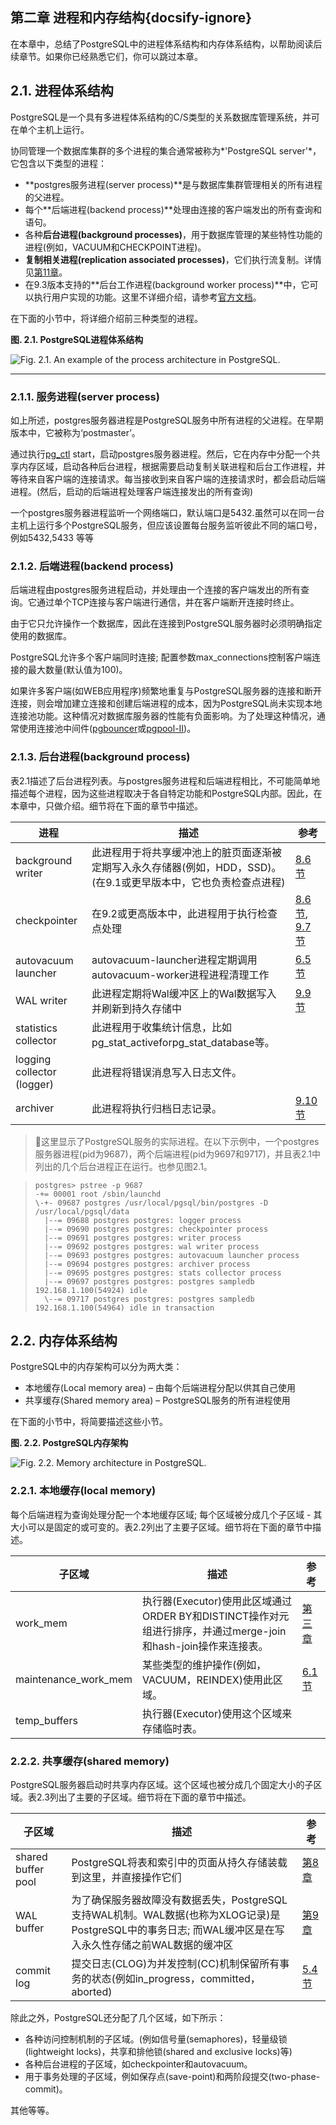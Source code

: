 ## 第二章 进程和内存结构{docsify-ignore} 

在本章中，总结了PostgreSQL中的进程体系结构和内存体系结构，以帮助阅读后续章节。如果你已经熟悉它们，你可以跳过本章。

## 2.1. 进程体系结构 

PostgreSQL是一个具有多进程体系结构的C/S类型的关系数据库管理系统，并可在单个主机上运行。

协同管理一个数据库集群的多个进程的集合通常被称为*'PostgreSQL server'*，它包含以下类型的进程：

- **postgres服务进程(server process)**是与数据库集群管理相关的所有进程的父进程。
- 每个**后端进程(backend process)**处理由连接的客户端发出的所有查询和语句。
- 各种**后台进程(background processes)**，用于数据库管理的某些特性功能的进程(例如，VACUUM和CHECKPOINT进程)。
- **复制相关进程(replication associated processes)**，它们执行流复制。详情见[第11章](ch11.md)。
- 在9.3版本支持的**后台工作进程(background worker process)**中，它可以执行用户实现的功能。这里不详细介绍，请参考[官方文档](http://www.postgresql.org/docs/current/static/bgworker.html)。

在下面的小节中，将详细介绍前三种类型的进程。

**图. 2.1. PostgreSQL进程体系结构**

![Fig. 2.1. An example of the process architecture in PostgreSQL.](https://github.com/yonj1e/The-Internals-of-PostgreSQL/blob/master/imgs/ch2/fig-2-01.png?raw=true)

------

### 2.1.1. 服务进程(server process) 

如上所述，postgres服务器进程是PostgreSQL服务中所有进程的父进程。在早期版本中，它被称为‘postmaster’。

通过执行[pg_ctl](http://www.postgresql.org/docs/current/static/app-pg-ctl.html) start，启动postgres服务器进程。然后，它在内存中分配一个共享内存区域，启动各种后台进程，根据需要启动复制关联进程和后台工作进程，并等待来自客户端的连接请求。每当接收到来自客户端的连接请求时，都会启动后端进程。(然后，启动的后端进程处理客户端连接发出的所有查询)

一个postgres服务器进程监听一个网络端口，默认端口是5432.虽然可以在同一台主机上运行多个PostgreSQL服务，但应该设置每台服务监听彼此不同的端口号，例如5432,5433 等等

### 2.1.2. 后端进程(backend process)

后端进程由postgres服务进程启动，并处理由一个连接的客户端发出的所有查询。它通过单个TCP连接与客户端进行通信，并在客户端断开连接时终止。

由于它只允许操作一个数据库，因此在连接到PostgreSQL服务器时必须明确指定使用的数据库。

PostgreSQL允许多个客户端同时连接; 配置参数max_connections控制客户端连接的最大数量(默认值为100)。

如果许多客户端(如WEB应用程序)频繁地重复与PostgreSQL服务器的连接和断开连接，则会增加建立连接和创建后端进程的成本，因为PostgreSQL尚未实现本地连接池功能。这种情况对数据库服务器的性能有负面影响。为了处理这种情况，通常使用连接池中间件([pgbouncer](https://pgbouncer.github.io/)或[pgpool-II](http://www.pgpool.net/mediawiki/index.php/Main_Page))。

### 2.1.3. 后台进程(background process)

表2.1描述了后台进程列表。与postgres服务进程和后端进程相比，不可能简单地描述每个进程，因为这些进程取决于各自特定功能和PostgreSQL内部。因此，在本章中，只做介绍。细节将在下面的章节中描述。

| 进程                       | 描述                                                         | 参考                               |
| -------------------------- | ------------------------------------------------------------ | ---------------------------------- |
| background writer          | 此进程用于将共享缓冲池上的脏页面逐渐被定期写入永久存储器(例如，HDD，SSD)。(在9.1或更早版本中，它也负责检查点进程) | [8.6 节](ch8.md)                   |
| checkpointer               | 在9.2或更高版本中，此进程用于执行检查点处理                  | [8.6 节](ch8.md), [9.7 节](ch9.md) |
| autovacuum launcher        | autovacuum-launcher进程定期调用autovacuum-worker进程进程清理工作 | [6.5 节](ch6.md)                   |
| WAL writer                 | 此进程定期将Wal缓冲区上的Wal数据写入并刷新到持久存储中       | [9.9 节](ch9.md)                   |
| statistics collector       | 此进程用于收集统计信息，比如pg_stat_activeforpg_stat_database等。 |                                    |
| logging collector (logger) | 此进程将错误消息写入日志文件。                               |                                    |
| archiver                   | 此进程将执行归档日志记录。                                   | [9.10 节](ch9.md)                  |



> :pushpin: ​这里显示了PostgreSQL服务的实际进程。在以下示例中，一个postgres服务器进程(pid为9687)，两个后端进程(pid为9697和9717)，并且表2.1中列出的几个后台进程正在运行。也参见图2.1。

>```shell
>postgres> pstree -p 9687
>-+= 00001 root /sbin/launchd
> \-+- 09687 postgres /usr/local/pgsql/bin/postgres -D /usr/local/pgsql/data
>   |--= 09688 postgres postgres: logger process     
>   |--= 09690 postgres postgres: checkpointer process     
>   |--= 09691 postgres postgres: writer process     
>   |--= 09692 postgres postgres: wal writer process     
>   |--= 09693 postgres postgres: autovacuum launcher process     
>   |--= 09694 postgres postgres: archiver process     
>   |--= 09695 postgres postgres: stats collector process     
>   |--= 09697 postgres postgres: postgres sampledb 192.168.1.100(54924) idle  
>   \--= 09717 postgres postgres: postgres sampledb 192.168.1.100(54964) idle in transaction 
>```



## 2.2. 内存体系结构 

PostgreSQL中的内存架构可以分为两大类：

- 本地缓存(Local memory area) – 由每个后端进程分配以供其自己使用
- 共享缓存(Shared memory area) – PostgreSQL服务的所有进程使用

在下面的小节中，将简要描述这些小节。

**图. 2.2. PostgreSQL内存架构**

![Fig. 2.2. Memory architecture in PostgreSQL.](https://github.com/yonj1e/The-Internals-of-PostgreSQL/blob/master/imgs/ch2/fig-2-02.png?raw=true)

### 2.2.1. 本地缓存(local memory)

每个后端进程为查询处理分配一个本地缓存区域; 每个区域被分成几个子区域 - 其大小可以是固定的或可变的。表2.2列出了主要子区域。细节将在下面的章节中描述。

| 子区域               | 描述                                                         | 参考                                            |
| -------------------- | ------------------------------------------------------------ | ----------------------------------------------- |
| work_mem             | 执行器(Executor)使用此区域通过ORDER BY和DISTINCT操作对元组进行排序，并通过merge-join和hash-join操作来连接表。 | [第三章](http://www.interdb.jp/pg/pgsql03.html) |
| maintenance_work_mem | 某些类型的维护操作(例如，VACUUM，REINDEX)使用此区域。        | [6.1 节](ch6.md)                                |
| temp_buffers         | 执行器(Executor)使用这个区域来存储临时表。                   |                                                 |

### 2.2.2. 共享缓存(shared memory)

PostgreSQL服务器启动时共享内存区域。这个区域也被分成几个固定大小的子区域。表2.3列出了主要的子区域。细节将在下面的章节中描述。

| 子区域             | 描述                                                         | 参考              |
| ------------------ | ------------------------------------------------------------ | ----------------- |
| shared buffer pool | PostgreSQL将表和索引中的页面从持久存储装载到这里，并直接操作它们 | [第8章](ch8.md)   |
| WAL buffer         | 为了确保服务器故障没有数据丢失，PostgreSQL支持WAL机制。WAL数据(也称为XLOG记录)是PostgreSQL中的事务日志; 而WAL缓冲区是在写入永久性存储之前WAL数据的缓冲区 | [第9章](ch9.mdl)  |
| commit log         | 提交日志(CLOG)为并发控制(CC)机制保留所有事务的状态(例如in_progress，committed，aborted) | [5.4 节](ch5.md.) |

除此之外，PostgreSQL还分配了几个区域，如下所示：

- 各种访问控制机制的子区域。(例如信号量(semaphores)，轻量级锁(lightweight locks)，共享和排他锁(shared and exclusive locks)等)
- 各种后台进程的子区域，如checkpointer和autovacuum。
- 用于事务处理的子区域，例如保存点(save-point)和两阶段提交(two-phase-commit)。

其他等等。

